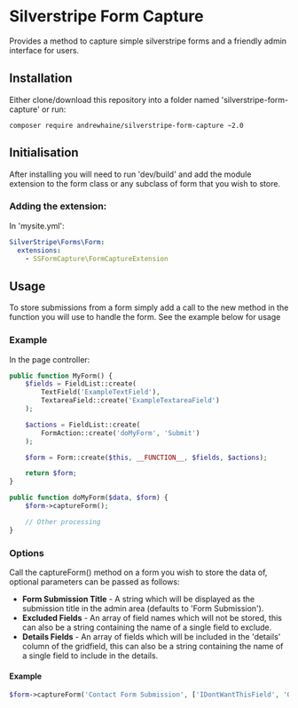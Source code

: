 # Silverstripe Form Capture
Provides a method to capture simple silverstripe forms and a friendly admin interface for users.

## Installation
Either clone/download this repository into a folder named 'silverstripe-form-capture' or run:

```
composer require andrewhaine/silverstripe-form-capture ~2.0
```

## Initialisation
After installing you will need to run 'dev/build' and add the module extension to the form class or any subclass of form that you wish to store.

### Adding the extension:

In 'mysite.yml':

```yaml
SilverStripe\Forms\Form:
  extensions:
    - SSFormCapture\FormCaptureExtension
```

## Usage
To store submissions from a form simply add a call to the new method in the function you will use to handle the form. See the example below for usage

### Example
In the page controller:

```php
public function MyForm() {
	$fields = FieldList::create(
		TextField('ExampleTextField'),
		TextareaField::create('ExampleTextareaField')
	);

	$actions = FieldList::create(
		FormAction::create('doMyForm', 'Submit')
	);

	$form = Form::create($this, __FUNCTION__, $fields, $actions);

	return $form;
}

public function doMyForm($data, $form) {
	$form->captureForm();

	// Other processing
}
```

### Options
Call the captureForm() method on a form you wish to store the data of, optional parameters can be passed as follows:

* __Form Submission Title__ - A string which will be displayed as the submission title in the admin area (defaults to 'Form Submission').
* __Excluded Fields__ - An array of field names which will not be stored, this can also be a string containing the name of a single field to exclude.
* __Details Fields__ - An array of fields which will be included in the 'details' column of the gridfield, this can also be a string containing the name of a single field to include in the details.

#### Example

```php
$form->captureForm('Contact Form Submission', ['IDontWantThisField', 'OrThisOne'], 'Details');
```
